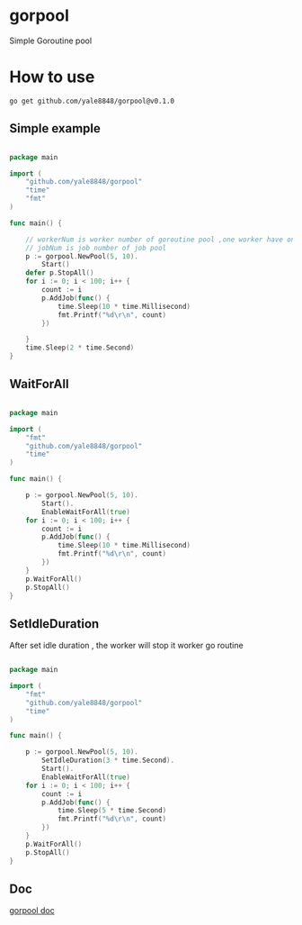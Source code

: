 # gorpool

Simple Goroutine pool 

# How to use

```
go get github.com/yale8848/gorpool@v0.1.0
```

## Simple example

```go

package main

import (
	"github.com/yale8848/gorpool"
	"time"
	"fmt"
)

func main() {

    // workerNum is worker number of goroutine pool ,one worker have one goroutine ,
    // jobNum is job number of job pool
	p := gorpool.NewPool(5, 10).
		Start()
	defer p.StopAll()
	for i := 0; i < 100; i++ {
		count := i
		p.AddJob(func() {
			time.Sleep(10 * time.Millisecond)
			fmt.Printf("%d\r\n", count)
		})

	}
	time.Sleep(2 * time.Second)
}

```

## WaitForAll

```go

package main

import (
	"fmt"
	"github.com/yale8848/gorpool"
	"time"
)

func main() {

	p := gorpool.NewPool(5, 10).
		Start().
		EnableWaitForAll(true)
	for i := 0; i < 100; i++ {
		count := i
		p.AddJob(func() {
			time.Sleep(10 * time.Millisecond)
			fmt.Printf("%d\r\n", count)
		})
	}
	p.WaitForAll()
	p.StopAll()
}

```


## SetIdleDuration

After set idle duration , the worker will stop it worker go routine 

```go

package main

import (
	"fmt"
	"github.com/yale8848/gorpool"
	"time"
)

func main() {

	p := gorpool.NewPool(5, 10).
		SetIdleDuration(3 * time.Second).
		Start().
		EnableWaitForAll(true)
	for i := 0; i < 100; i++ {
		count := i
		p.AddJob(func() {
			time.Sleep(5 * time.Second)
			fmt.Printf("%d\r\n", count)
		})
	}
	p.WaitForAll()
	p.StopAll()
}

```

## Doc

[gorpool doc](https://godoc.org/github.com/yale8848/gorpool)


